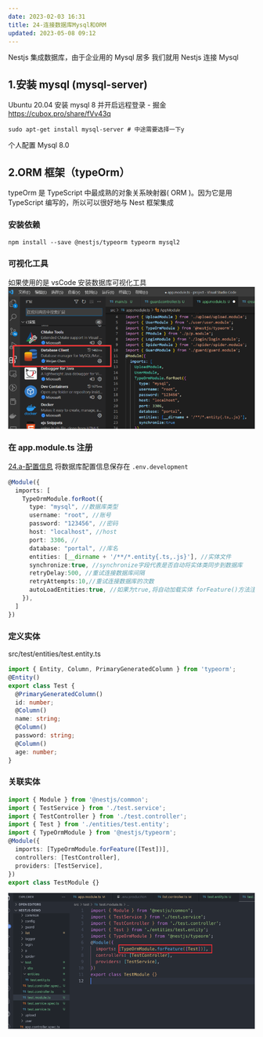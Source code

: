 ```yaml
---
date: 2023-02-03 16:31
title: 24-连接数据库Mysql和ORM
updated: 2023-05-08 09:12
---
```


Nestjs 集成数据库，由于企业用的 Mysql 居多 我们就用 Nestjs 连接 Mysql

## 1.安装 mysql (mysql-server)

Ubuntu 20.04 安装 mysql 8 并开启远程登录 - 掘金
https://cubox.pro/share/fVv43q

```
sudo apt-get install mysql-server # 中途需要选择一下y
```

个人配置 Mysql 8.0

## 2.ORM 框架（typeOrm）

typeOrm 是 TypeScript 中最成熟的对象关系映射器( ORM )。因为它是用 TypeScript 编写的，所以可以很好地与 Nest 框架集成

### 安装依赖

```
npm install --save @nestjs/typeorm typeorm mysql2
```

### 可视化工具

如果使用的是 vsCode 安装数据库可视化工具
![](./_images/image-2023-02-03_19-48-46-581-24-连接数据库Mysql.png)

### 在 app.module.ts 注册

[24.a-配置信息](24.a-配置信息.md) 将数据库配置信息保存在 `.env.development`

```ts
@Module({
  imports: [
    TypeOrmModule.forRoot({
      type: "mysql", //数据库类型
      username: "root", //账号
      password: "123456", //密码
      host: "localhost", //host
      port: 3306, //
      database: "portal", //库名
      entities: [__dirname + '/**/*.entity{.ts,.js}'], //实体文件
      synchronize:true, //synchronize字段代表是否自动将实体类同步到数据库
      retryDelay:500, //重试连接数据库间隔
      retryAttempts:10,//重试连接数据库的次数
      autoLoadEntities:true, //如果为true,将自动加载实体 forFeature()方法注册的每个实体都将自动添加到配置对象的实体数组中
    }),
  ]
})
```

### 定义实体

src/test/entities/test.entity.ts

```ts
import { Entity, Column, PrimaryGeneratedColumn } from 'typeorm';
@Entity()
export class Test {
  @PrimaryGeneratedColumn()
  id: number;
  @Column()
  name: string;
  @Column()
  password: string;
  @Column()
  age: number;
}

```

### 关联实体

```ts
import { Module } from '@nestjs/common';
import { TestService } from './test.service';
import { TestController } from './test.controller';
import { Test } from './entities/test.entity';
import { TypeOrmModule } from '@nestjs/typeorm';
@Module({
  imports: [TypeOrmModule.forFeature([Test])],
  controllers: [TestController],
  providers: [TestService],
})
export class TestModule {}

```

![](./_images/image-2023-02-03_19-52-41-475-24-连接数据库Mysql.png)